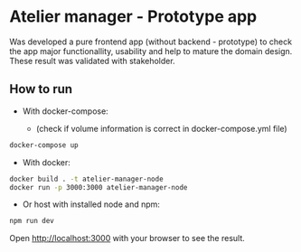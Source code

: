 # Atelier manager - Prototype app

Was developed a pure frontend app (without backend - prototype) to check the app major functionallity, usability and help to mature the domain design. These result was validated with stakeholder.

## How to run

* With docker-compose:
    
    * (check if volume information is correct in docker-compose.yml file)
```bash
docker-compose up
```

* With docker:

```bash
docker build . -t atelier-manager-node
docker run -p 3000:3000 atelier-manager-node
```

* Or host with installed node and npm:
```bash
npm run dev
```

Open [http://localhost:3000](http://localhost:3000) with your browser to see the result.